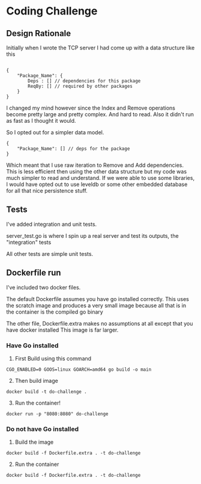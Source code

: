 # Coding Challenge


## Design Rationale


Initially when I wrote the TCP server I had come up with a data structure like this 

```

{
    "Package_Name": {
        Deps : [] // dependencies for this package
        ReqBy: [] // required by other packages
    }
}

```

I changed my mind however since the Index and Remove operations become pretty large and pretty complex.
And hard to read. Also it didn't run as fast as I thought it would.


So I opted out for a simpler data model.


```
{
    "Package_Name": [] // deps for the package
}
```

Which meant that I use raw iteration to Remove and Add dependencies.
This is less efficient then using the other data structure but my code was much simpler to read
and understand. If we were able to use some libraries, I would have opted out to use leveldb
or some other embedded database for all that nice persistence stuff.


## Tests

I've added integration and unit tests.

server_test.go is where I spin up a real server and test its outputs, the "integration" tests

All other tests are simple unit tests.


## Dockerfile run


I've included two docker files.


The default Dockerfile assumes you have go installed correctly.
This uses the scratch image and produces a very small image because all
that is in the container is the compiled go binary


The other file, Dockerfile.extra makes no assumptions at all except that you have docker installed
This image is far larger.


### Have Go installed

1. First Build using this command

```
CGO_ENABLED=0 GOOS=linux GOARCH=amd64 go build -o main
```
2. Then build image

```
docker build -t do-challenge .
```

3. Run the container!

```
docker run -p "8080:8080" do-challenge
```


### Do not have Go installed


1. Build the image

```
docker build -f Dockerfile.extra . -t do-challenge
```

2. Run the container

```
docker build -f Dockerfile.extra . -t do-challenge
```